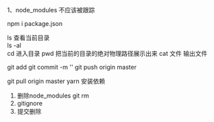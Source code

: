 1、node_modules 不应该被跟踪

npm i  package.json

ls     查看当前目录   
ls -al      
cd     进入目录
pwd    把当前的目录的绝对物理路径展示出来
cat    文件  输出文件

git add 
git commit -m ''
git push origin master

git pull origin master
yarn  安装依赖

1. 删除node_modules
    git rm
2. gitignore
3. 提交删除